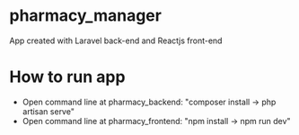 # pharmacy_manager
App created with Laravel back-end and Reactjs front-end

# How to run app
- Open command line at pharmacy_backend: "composer install -> php artisan serve"
- Open command line at pharmacy_frontend: "npm install -> npm run dev"
